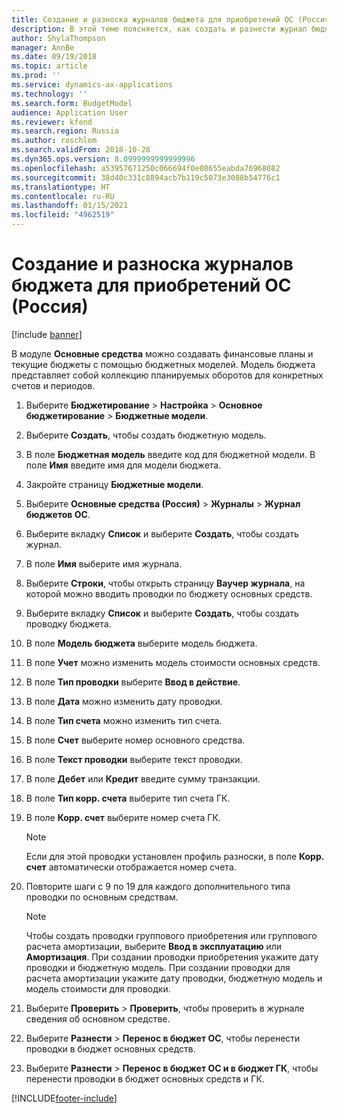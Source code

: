 ```yaml
---
title: Создание и разноска журналов бюджета для приобретений ОС (Россия)
description: В этой теме поясняется, как создать и разнести журнал бюджета для приобретения основных средств для России.
author: ShylaThompson
manager: AnnBe
ms.date: 09/19/2018
ms.topic: article
ms.prod: ''
ms.service: dynamics-ax-applications
ms.technology: ''
ms.search.form: BudgetModel
audience: Application User
ms.reviewer: kfend
ms.search.region: Russia
ms.author: roschlom
ms.search.validFrom: 2018-10-28
ms.dyn365.ops.version: 8.0999999999999996
ms.openlocfilehash: a53957671250c066694f0e08655eabda76968082
ms.sourcegitcommit: 38d40c331c8894acb7b119c5073e3088b54776c1
ms.translationtype: HT
ms.contentlocale: ru-RU
ms.lasthandoff: 01/15/2021
ms.locfileid: "4962519"
---
```

# <a name="create-and-post-budget-journals-for-fixed-asset-acquisitions-russia"></a>Создание и разноска журналов бюджета для приобретений ОС (Россия)

[!include [banner](../includes/banner.md)]

В модуле **Основные средства** можно создавать финансовые планы и текущие бюджеты с помощью бюджетных моделей. Модель бюджета представляет собой коллекцию планируемых оборотов для конкретных счетов и периодов.

1. Выберите **Бюджетирование** \> **Настройка** \> **Основное бюджетирование** \> **Бюджетные модели**.
2. Выберите **Создать**, чтобы создать бюджетную модель.
3. В поле **Бюджетная модель** введите код для бюджетной модели. В поле **Имя** введите имя для модели бюджета.
4. Закройте страницу **Бюджетные модели**.
5. Выберите **Основные средства (Россия)** \> **Журналы** \> **Журнал бюджетов ОС**.
6. Выберите вкладку **Список** и выберите **Создать**, чтобы создать журнал.
7. В поле **Имя** выберите имя журнала.
8. Выберите **Строки**, чтобы открыть страницу **Ваучер журнала**, на которой можно вводить проводки по бюджету основных средств.
9. Выберите вкладку **Список** и выберите **Создать**, чтобы создать проводку бюджета.
10. В поле **Модель бюджета** выберите модель бюджета.
11. В поле **Учет** можно изменить модель стоимости основных средств.
12. В поле **Тип проводки** выберите **Ввод в действие**.
13. В поле **Дата** можно изменить дату проводки.
14. В поле **Тип счета** можно изменить тип счета.
15. В поле **Счет** выберите номер основного средства.
16. В поле **Текст проводки** выберите текст проводки.
17. В поле **Дебет** или **Кредит** введите сумму транзакции.
18. В поле **Тип корр. счета** выберите тип счета ГК.
19. В поле **Корр. счет** выберите номер счета ГК.

    > [!NOTE]
    > Если для этой проводки установлен профиль разноски, в поле **Корр. счет** автоматически отображается номер счета.

20. Повторите шаги с 9 по 19 для каждого дополнительного типа проводки по основным средствам.

    > [!NOTE]
    > Чтобы создать проводки группового приобретения или группового расчета амортизации, выберите **Ввод в эксплуатацию** или **Амортизация**. При создании проводки приобретения укажите дату проводки и бюджетную модель. При создании проводки для расчета амортизации укажите дату проводки, бюджетную модель и модель стоимости для проводки.

21. Выберите **Проверить** \> **Проверить**, чтобы проверить в журнале сведения об основном средстве.
22. Выберите **Разнести** \> **Перенос в бюджет ОС**, чтобы перенести проводки в бюджет основных средств.
23. Выберите **Разнести** \> **Перенос в бюджет ОС и в бюджет ГК**, чтобы перенести проводки в бюджет основных средств и ГК.


[!INCLUDE[footer-include](../../includes/footer-banner.md)]